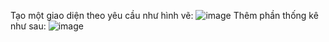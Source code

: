 Tạo một giao diện theo yêu cầu như hình vẽ:
![image](https://github.com/tham2302/FE_project/assets/143054618/dea03647-9dab-4b09-90e5-84ef09337952)
Thêm phần thống kê như sau:
![image](https://github.com/tham2302/FE_project/assets/143054618/fc839224-781a-4c3c-a359-1d0939cb5430)



